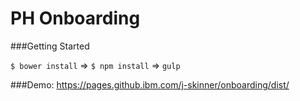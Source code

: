 # PH Onboarding

###Getting Started

`$ bower install` => `$ npm install` => `gulp`

###Demo:
https://pages.github.ibm.com/j-skinner/onboarding/dist/